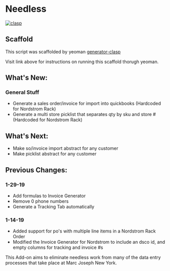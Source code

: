 # Needless

[![clasp](https://img.shields.io/badge/built%20with-clasp-4285f4.svg)](https://github.com/google/clasp)

## Scaffold

This script was scaffolded by yeoman [generator-clasp](https://github.com/joesasson/generator-clasp)

Visit link above for instructions on running this scaffold thorugh yeoman.


## What's New:

### General Stuff

- Generate a sales order/invoice for import into quickbooks (Hardcoded for Nordstrom Rack)
- Generate a multi store picklist that separates qty by sku and store # (Hardcoded for Nordstrom Rack)

## What's Next:

- Make so/invoice import abstract for any customer
- Make picklist abstract for any customer

## Previous Changes:

### 1-29-19

- Add formulas to Invoice Generator
- Remove 0 phone numbers
- Generate a Tracking Tab automatically


### 1-14-19

- Added support for po's with multiple line items in a Nordstrom Rack Order
- Modified the Invoice Generator for Nordstrom to include an dsco id, and empty columns for tracking and invoice #s


This Add-on aims to eliminate needless work from many of the data entry processes that take place at Marc Joseph New York.


